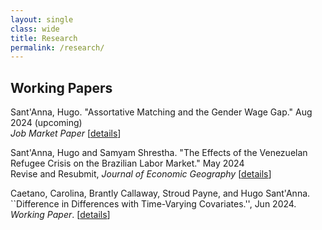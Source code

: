```yaml
---
layout: single
class: wide
title: Research
permalink: /research/
---
```


## Working Papers

Sant'Anna, Hugo. "Assortative Matching and the Gender Wage Gap." Aug 2024 (upcoming) <br />
*Job Market Paper* [[details](/workingpapers/assortmatch.md)]

Sant'Anna, Hugo and Samyam Shrestha. "The Effects of the Venezuelan Refugee Crisis on the Brazilian Labor Market." May 2024 <br />
Revise and Resubmit, *Journal of Economic Geography*  [[details](/workingpapers/vzcrisis.md)]

Caetano, Carolina, Brantly Callaway, Stroud Payne, and Hugo Sant'Anna. ``Difference in Differences with Time-Varying Covariates.'', Jun 2024.  <br />
*Working Paper*. [[details](/workingpapers/badcontrols.md)]
